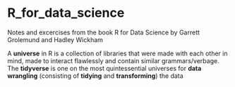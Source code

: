 # R_for_data_science
Notes and excercises from the book R for Data Science by Garrett Grolemund and Hadley Wickham

A **universe** in R is a collection of libraries that were made with each other in mind, made to interact flawlessly and contain
similar grammars/verbage. The **tidyverse** is one on the most quintessential universes for **data wrangling** 
(consisting of **tidying** and **transforming**) the data
